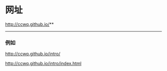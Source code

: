 # 网址 #
http://ccwq.github.io/**



----------

### 例如 ###
http://ccwq.github.io/intro/

http://ccwq.github.io/intro/index.html
